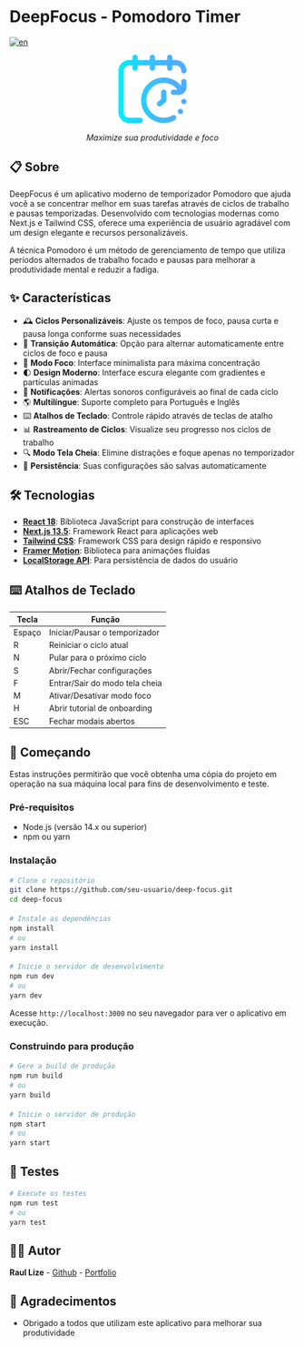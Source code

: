 # DeepFocus - Pomodoro Timer

[![en](https://img.shields.io/badge/lang-en-red.svg)](./README.en.md)

<div align="center">
  <img src="public/favicon.ico" alt="DeepFocus Logo" width="120" height="120" />
  <p><em>Maximize sua produtividade e foco</em></p>
</div>

## 📋 Sobre

DeepFocus é um aplicativo moderno de temporizador Pomodoro que ajuda você a se concentrar melhor em suas tarefas através de ciclos de trabalho e pausas temporizadas. Desenvolvido com tecnologias modernas como Next.js e Tailwind CSS, oferece uma experiência de usuário agradável com um design elegante e recursos personalizáveis.

A técnica Pomodoro é um método de gerenciamento de tempo que utiliza períodos alternados de trabalho focado e pausas para melhorar a produtividade mental e reduzir a fadiga.

## ✨ Características

- 🕰️ **Ciclos Personalizáveis**: Ajuste os tempos de foco, pausa curta e pausa longa conforme suas necessidades
- 🔄 **Transição Automática**: Opção para alternar automaticamente entre ciclos de foco e pausa
- 📱 **Modo Foco**: Interface minimalista para máxima concentração
- 🌓 **Design Moderno**: Interface escura elegante com gradientes e partículas animadas
- 🔔 **Notificações**: Alertas sonoros configuráveis ao final de cada ciclo
- 🌎 **Multilíngue**: Suporte completo para Português e Inglês
- ⌨️ **Atalhos de Teclado**: Controle rápido através de teclas de atalho
- 📊 **Rastreamento de Ciclos**: Visualize seu progresso nos ciclos de trabalho
- 🔍 **Modo Tela Cheia**: Elimine distrações e foque apenas no temporizador
- 💾 **Persistência**: Suas configurações são salvas automaticamente

## 🛠️ Tecnologias

- **[React 18](https://reactjs.org/)**: Biblioteca JavaScript para construção de interfaces
- **[Next.js 13.5](https://nextjs.org/)**: Framework React para aplicações web
- **[Tailwind CSS](https://tailwindcss.com/)**: Framework CSS para design rápido e responsivo
- **[Framer Motion](https://www.framer.com/motion/)**: Biblioteca para animações fluidas
- **[LocalStorage API](https://developer.mozilla.org/pt-BR/docs/Web/API/Window/localStorage)**: Para persistência de dados do usuário

## ⌨️ Atalhos de Teclado

| Tecla    | Função                          |
|----------|----------------------------------|
| Espaço   | Iniciar/Pausar o temporizador   |
| R        | Reiniciar o ciclo atual         |
| N        | Pular para o próximo ciclo      |
| S        | Abrir/Fechar configurações      |
| F        | Entrar/Sair do modo tela cheia  |
| M        | Ativar/Desativar modo foco      |
| H        | Abrir tutorial de onboarding    |
| ESC      | Fechar modais abertos           |

## 🚀 Começando

Estas instruções permitirão que você obtenha uma cópia do projeto em operação na sua máquina local para fins de desenvolvimento e teste.

### Pré-requisitos

- Node.js (versão 14.x ou superior)
- npm ou yarn

### Instalação

```bash
# Clone o repositório
git clone https://github.com/seu-usuario/deep-focus.git
cd deep-focus

# Instale as dependências
npm install
# ou
yarn install

# Inicie o servidor de desenvolvimento
npm run dev
# ou
yarn dev
```

Acesse `http://localhost:3000` no seu navegador para ver o aplicativo em execução.

### Construindo para produção

```bash
# Gere a build de produção
npm run build
# ou
yarn build

# Inicie o servidor de produção
npm start
# ou
yarn start
```

## 🧪 Testes

```bash
# Execute os testes
npm run test
# ou
yarn test
```

## 🧑‍💻 Autor

**Raul Lize** - [Github](https://github.com/Raullize) - [Portfolio](https://raul-lize-portfolio.vercel.app)

## 🙏 Agradecimentos

- Obrigado a todos que utilizam este aplicativo para melhorar sua produtividade